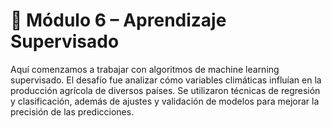 # 🤖 Módulo 6 – Aprendizaje Supervisado

Aquí comenzamos a trabajar con algoritmos de machine learning supervisado. El desafío fue analizar cómo variables climáticas influían en la producción agrícola de diversos países. Se utilizaron técnicas de regresión y clasificación, además de ajustes y validación de modelos para mejorar la precisión de las predicciones.
